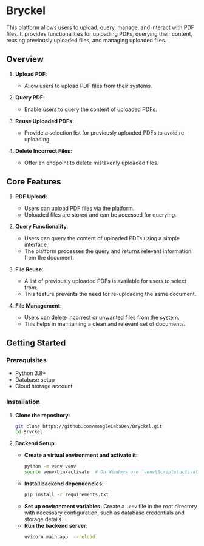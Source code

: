 # Bryckel
This platform allows users to upload, query, manage, and interact with PDF files. It provides functionalities for uploading PDFs, querying their content, reusing previously uploaded files, and managing uploaded files.

## Overview

1. **Upload PDF**:
   - Allow users to upload PDF files from their systems.

2. **Query PDF**:
   - Enable users to query the content of uploaded PDFs.

3. **Reuse Uploaded PDFs**:
   - Provide a selection list for previously uploaded PDFs to avoid re-uploading.

4. **Delete Incorrect Files**:
   - Offer an endpoint to delete mistakenly uploaded files.

## Core Features

1. **PDF Upload**:
   - Users can upload PDF files via the platform.
   - Uploaded files are stored and can be accessed for querying.

2. **Query Functionality**:
   - Users can query the content of uploaded PDFs using a simple interface.
   - The platform processes the query and returns relevant information from the document.

3. **File Reuse**:
   - A list of previously uploaded PDFs is available for users to select from.
   - This feature prevents the need for re-uploading the same document.

4. **File Management**:
   - Users can delete incorrect or unwanted files from the system.
   - This helps in maintaining a clean and relevant set of documents.


## Getting Started

### Prerequisites

- Python 3.8+
- Database setup 
- Cloud storage account 

### Installation

1. **Clone the repository:**
   ```sh
   git clone https://github.com/moogleLabsDev/Bryckel.git
   cd Bryckel
   ```

2. **Backend Setup:**
   - **Create a virtual environment and activate it:**
     ```sh
     python -m venv venv
     source venv/bin/activate  # On Windows use `venv\Scripts\activate`
     ```
   - **Install backend dependencies:**
     ```sh
     pip install -r requirements.txt
     ```
   - **Set up environment variables:**
     Create a `.env` file in the root directory with necessary configuration, such as database credentials and storage details.
   - **Run the backend server:**
     ```sh
     uvicorn main:app  --reload
     ```
